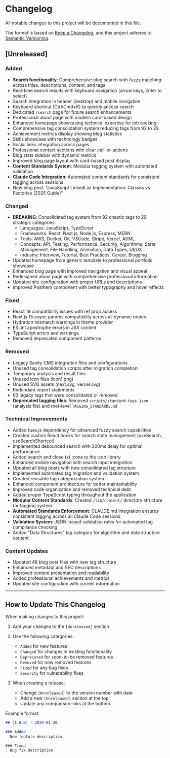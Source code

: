 # Changelog

All notable changes to this project will be documented in this file.

The format is based on [Keep a Changelog](https://keepachangelog.com/en/1.0.0/),
and this project adheres to [Semantic Versioning](https://semver.org/spec/v2.0.0.html).

## [Unreleased]

### Added
- **Search functionality**: Comprehensive blog search with fuzzy matching across titles, descriptions, content, and tags
- Real-time search results with keyboard navigation (arrow keys, Enter to select)
- Search integration in header (desktop) and mobile navigation
- Keyboard shortcut (Ctrl/Cmd+K) to quickly access search
- Dedicated `/search` page for future search enhancements
- Professional about page with modern card-based design
- Enhanced homepage showcasing technical expertise for job seeking
- Comprehensive tag consolidation system reducing tags from 92 to 29
- Achievement metrics display showing blog statistics
- Skills showcase with technology badges
- Social links integration across pages
- Professional contact sections with clear call-to-actions
- Blog stats sidebar with dynamic metrics
- Improved blog page layout with card-based post display
- **Content Standards System**: Modular tagging system with automated validation
- **Claude Code Integration**: Automated content standards for consistent tagging across sessions
- New blog post: "JavaScript LinkedList Implementation: Classes vs Factories (2025 Guide)"

### Changed
- **BREAKING**: Consolidated tag system from 92 chaotic tags to 29 strategic categories:
  - Languages: JavaScript, TypeScript
  - Frameworks: React, Next.js, Node.js, Express, MERN
  - Tools: AWS, Docker, Git, VSCode, Stripe, Vercel, AI/ML
  - Concepts: API, Testing, Performance, Security, Algorithms, State Management, File Handling, Animation, Data Types, UI/UX
  - Industry: Interview, Tutorial, Best Practices, Career, Blogging
- Updated homepage from generic template to professional portfolio showcase
- Enhanced blog page with improved navigation and visual appeal
- Redesigned about page with comprehensive professional information
- Updated site configuration with proper URLs and descriptions
- Improved PostItem component with better typography and hover effects

### Fixed
- React 19 compatibility issues with ref prop access
- Next.js 15 async params compatibility across all dynamic routes
- Hydration mismatch warnings in theme provider
- ESLint apostrophe errors in JSX content
- TypeScript errors and warnings
- Removed deprecated component patterns

### Removed
- Legacy Sanity CMS integration files and configurations
- Unused tag consolidation scripts after migration completion
- Temporary analysis and result files
- Unused icon files (icon1.png)
- Unused SVG assets (next.svg, vercel.svg)
- Redundant import statements
- 63 legacy tags that were consolidated or removed
- **Deprecated tagging files**: Removed `scripts/standard-tags.json` (analysis file) and root-level `TAGGING_STANDARDS.md`

### Technical Improvements
- Added fuse.js dependency for advanced fuzzy search capabilities
- Created custom React hooks for search state management (useSearch, useSearchShortcut)
- Implemented debounced search with 300ms delay for optimal performance
- Added search and close (x) icons to the icon library
- Enhanced mobile navigation with search input integration
- Updated all blog posts with new consolidated tag structure
- Implemented automated tag migration and validation system
- Created reusable tag categorization system
- Enhanced component architecture for better maintainability
- Improved code organization and removed technical debt
- Added proper TypeScript typing throughout the application
- **Modular Content Standards**: Created `/lib/content/` directory structure for tagging system
- **Automated Standards Enforcement**: CLAUDE.md integration ensures consistent tagging across all Claude Code sessions
- **Validation System**: JSON-based validation rules for automated tag compliance checking
- Added "Data Structures" tag category for algorithm and data structure content

### Content Updates
- Updated 48 blog post files with new tag structure
- Enhanced metadata and SEO descriptions
- Improved content presentation and readability
- Added professional achievements and metrics
- Updated site configuration with current information

---

## How to Update This Changelog

When making changes to this project:

1. Add your changes to the `[Unreleased]` section
2. Use the following categories:
   - `Added` for new features
   - `Changed` for changes in existing functionality
   - `Deprecated` for soon-to-be removed features
   - `Removed` for now removed features
   - `Fixed` for any bug fixes
   - `Security` for vulnerability fixes

3. When creating a release:
   - Change `[Unreleased]` to the version number with date
   - Add a new `[Unreleased]` section at the top
   - Update any comparison links at the bottom

Example format:
```markdown
## [1.0.0] - 2025-01-20

### Added
- New feature description

### Fixed
- Bug fix description
```